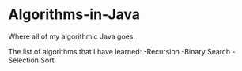 # Algorithms-in-Java

Where all of my algorithmic Java goes.

The list of algorithms that I have learned:
-Recursion
-Binary Search
-Selection Sort
